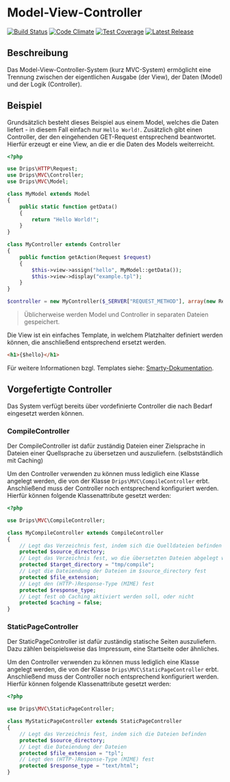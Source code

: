 # Model-View-Controller

[![Build Status](https://travis-ci.org/Prowect/MVC.svg)](https://travis-ci.org/Prowect/MVC)
[![Code Climate](https://codeclimate.com/github/Prowect/MVC/badges/gpa.svg)](https://codeclimate.com/github/Prowect/MVC)
[![Test Coverage](https://codeclimate.com/github/Prowect/MVC/badges/coverage.svg)](https://codeclimate.com/github/Prowect/MVC/coverage)
[![Latest Release](https://img.shields.io/packagist/v/drips/MVC.svg)](https://packagist.org/packages/drips/mvc)

## Beschreibung

Das Model-View-Controller-System (kurz MVC-System) ermöglicht eine Trennung zwischen der eigentlichen Ausgabe (der View), der Daten (Model) und der Logik (Controller).

## Beispiel

Grundsätzlich besteht dieses Beispiel aus einem Model, welches die Daten liefert - in diesem Fall einfach nur `Hello World!`. Zusätzlich gibt einen Controller, der den eingehenden GET-Request entsprechend beantwortet.
Hierfür erzeugt er eine View, an die er die Daten des Models weiterreicht.

```php
<?php

use Drips\HTTP\Request;
use Drips\MVC\Controller;
use Drips\MVC\Model;

class MyModel extends Model
{
    public static function getData()
    {
        return "Hello World!";
    }
}

class MyController extends Controller
{
    public function getAction(Request $request)
    {
        $this->view->assign("hello", MyModel::getData());
        $this->view->display("example.tpl");
    }
}

$controller = new MyController($_SERVER["REQUEST_METHOD"], array(new Request));
```

> Üblicherweise werden Model und Controller in separaten Dateien gespeichert.

Die View ist ein einfaches Template, in welchem Platzhalter definiert werden können, die anschließend entsprechend ersetzt werden.

```html
<h1>{$hello}</h1>
```

Für weitere Informationen bzgl. Templates siehe: [Smarty-Dokumentation](http://www.smarty.net/docs/en/).

## Vorgefertigte Controller

Das System verfügt bereits über vordefinierte Controller die nach Bedarf eingesetzt werden können.

### CompileController

Der CompileController ist dafür zuständig Dateien einer Zielsprache in Dateien einer Quellsprache zu übersetzen und auszuliefern. (selbstständlich mit Caching)

Um den Controller verwenden zu können muss lediglich eine Klasse angelegt werden, die von der Klasse `Drips\MVC\CompileController` erbt. Anschließend muss der Controller noch entsprechend konfiguriert werden. Hierfür können folgende Klassenattribute gesetzt werden:

```php
<?php

use Drips\MVC\CompileController;

class MyCompileController extends CompileController
{
    // Legt das Verzeichnis fest, indem sich die Quelldateien befinden
    protected $source_directory;
    // Legt das Verzeichnis fest, wo die übersetzten Dateien abgelegt werden sollen (Cache-Verzeichnis!)
    protected $target_directory = "tmp/compile";
    // Legt die Dateiendung der Dateien im $source_directory fest
    protected $file_extension;
    // Legt den (HTTP-)Response-Type (MIME) fest
    protected $response_type;
    // Legt fest ob Caching aktiviert werden soll, oder nicht
    protected $caching = false;
}
```

### StaticPageController

Der StaticPageController ist dafür zuständig statische Seiten auszuliefern. Dazu zählen beispielsweise das Impressum, eine Startseite oder ähnliches.

Um den Controller verwenden zu können muss lediglich eine Klasse angelegt werden, die von der Klasse `Drips\MVC\StaticPageController` erbt. Anschließend muss der Controller noch entsprechend konfiguriert werden. Hierfür können folgende Klassenattribute gesetzt werden:

```php
<?php

use Drips\MVC\StaticPageController;

class MyStaticPageController extends StaticPageController
{
    // Legt das Verzeichnis fest, indem sich die Dateien befinden
    protected $source_directory;
    // Legt die Dateiendung der Dateien
    protected $file_extension = "tpl";
    // Legt den (HTTP-)Response-Type (MIME) fest
    protected $response_type = "text/html";
}
```

